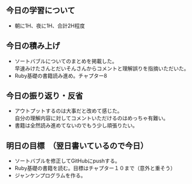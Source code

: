 ## 今日の学習について
- 朝に1H、夜に1H、合計2H程度
## 今日の積み上げ
- ソートバブルについてのまとめを掲載した。<br>早速みけたさんとだいそんさんからコメントと理解誤りを指摘いただいた。
- Ruby基礎の書籍読み進め。チャプター8
## 今日の振り返り・反省
- アウトプットするのは大事だと改めて感じた。<br>自分の理解内容に対してコメントいただけるのはめっちゃ有難い。
- 書籍は全然読み進めてないのでもう少し頑張りたい。
## 明日の目標　（翌日書いているので今日）
- ソートバブルを修正してGitHubにpushする。
- Ruby基礎の書籍を読む。目標はチャプター１０まで（意外と重そう）
- ジャンケンプログラムを作る。
